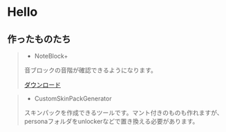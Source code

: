# Hello

## 作ったものたち

> - NoteBlock+
>  
> 音ブロックの音階が確認できるようになります。
>   
> [ダウンロード](https://go.oasoobi.net/NoteBlockPlus)

> - CustomSkinPackGenerator
>  
> スキンパックを作成できるツールです。マント付きのものも作れますが、personaフォルダをunlockerなどで置き換える必要があります。
